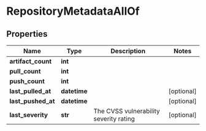 # RepositoryMetadataAllOf

## Properties
| Name | Type | Description | Notes |
| ------------ | ------------- | ------------- | ------------- |
| **artifact_count** | **int** |  |  |
| **pull_count** | **int** |  |  |
| **push_count** | **int** |  |  |
| **last_pulled_at** | **datetime** |  | [optional]  |
| **last_pushed_at** | **datetime** |  | [optional]  |
| **last_severity** | **str** | The CVSS vulnerability severity rating | [optional]  |


